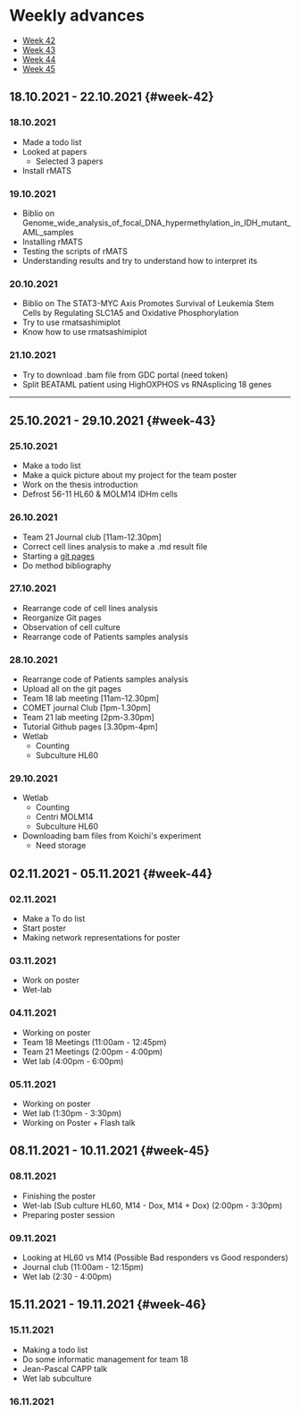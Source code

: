 # Weekly advances

* [Week 42](#week-42)
* [Week 43](#week-43)
* [Week 44](#week-44)
* [Week 45](#week-45)

## 18.10.2021 - 22.10.2021 {#week-42}

### 18.10.2021

* Made a todo list
* Looked at papers
  * Selected 3 papers
* Install rMATS

### 19.10.2021

* Biblio on Genome_wide_analysis_of_focal_DNA_hypermethylation_in_IDH_mutant_AML_samples
* Installing rMATS
* Testing the scripts of rMATS
* Understanding results and try to understand how to interpret its

### 20.10.2021

* Biblio on The STAT3-MYC Axis Promotes Survival of Leukemia Stem Cells by Regulating SLC1A5 and Oxidative Phosphorylation
* Try to use rmatsashimiplot
* Know how to use rmatsashimiplot

### 21.10.2021

* Try to download .bam file from GDC portal (need token)
* Split BEATAML patient using HighOXPHOS vs RNAsplicing 18 genes

---------

## 25.10.2021 - 29.10.2021 {#week-43}

### 25.10.2021

* Make a todo list
* Make a quick picture about my project for the team poster
* Work on the thesis introduction
* Defrost 56-11 HL60 & MOLM14 IDHm cells

### 26.10.2021

* Team 21 Journal club [11am-12.30pm]
* Correct cell lines analysis to make a .md result file
* Starting a [git pages](https://alexishucteau.github.io/PhD_project/)
* Do method bibliography

### 27.10.2021

* Rearrange code of cell lines analysis
* Reorganize Git pages
* Observation of cell culture
* Rearrange code of Patients samples analysis

### 28.10.2021

* Rearrange code of Patients samples analysis
* Upload all on the git pages
* Team 18 lab meeting [11am-12.30pm]
* COMET journal Club [1pm-1.30pm]
* Team 21 lab meeting [2pm-3.30pm]
* Tutorial Github pages [3.30pm-4pm]
* Wetlab
  * Counting
  * Subculture HL60

### 29.10.2021

* Wetlab
  * Counting
  * Centri MOLM14
  * Subculture HL60
* Downloading bam files from Koichi's experiment
  * Need storage

## 02.11.2021 - 05.11.2021 {#week-44}

### 02.11.2021

* Make a To do list
* Start poster
* Making network representations for poster

### 03.11.2021

* Work on poster
* Wet-lab

### 04.11.2021

* Working on poster
* Team 18 Meetings (11:00am - 12:45pm)
* Team 21 Meetings (2:00pm - 4:00pm)
* Wet lab (4:00pm - 6:00pm)

### 05.11.2021

* Working on poster
* Wet lab (1:30pm - 3:30pm)
* Working on Poster + Flash talk

## 08.11.2021 - 10.11.2021 {#week-45}

### 08.11.2021

* Finishing the poster
* Wet-lab (Sub culture HL60, M14 - Dox, M14 + Dox) (2:00pm - 3:30pm)
* Preparing poster session

### 09.11.2021

* Looking at HL60 vs M14 (Possible Bad responders vs Good responders)
* Journal club (11:00am - 12:15pm)
* Wet lab (2:30 - 4:00pm)

## 15.11.2021 - 19.11.2021 {#week-46}

### 15.11.2021

* Making a todo list
* Do some informatic management for team 18
* Jean-Pascal CAPP talk
* Wet lab subculture

### 16.11.2021

